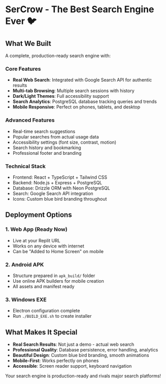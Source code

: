 # SerCrow - The Best Search Engine Ever 🐦

## What We Built
A complete, production-ready search engine with:

### Core Features
- **Real Web Search**: Integrated with Google Search API for authentic results
- **Multi-tab Browsing**: Multiple search sessions with history
- **Dark/Light Themes**: Full accessibility support
- **Search Analytics**: PostgreSQL database tracking queries and trends
- **Mobile Responsive**: Perfect on phones, tablets, and desktop

### Advanced Features
- Real-time search suggestions
- Popular searches from actual usage data
- Accessibility settings (font size, contrast, motion)
- Search history and bookmarking
- Professional footer and branding

### Technical Stack
- Frontend: React + TypeScript + Tailwind CSS
- Backend: Node.js + Express + PostgreSQL
- Database: Drizzle ORM with Neon PostgreSQL
- Search: Google Search API integration
- Icons: Custom blue bird branding throughout

## Deployment Options

### 1. Web App (Ready Now)
- Live at your Replit URL
- Works on any device with internet
- Can be "Added to Home Screen" on mobile

### 2. Android APK
- Structure prepared in `apk_build/` folder
- Use online APK builders for mobile creation
- All assets and manifest ready

### 3. Windows EXE
- Electron configuration complete
- Run `./BUILD_EXE.sh` to create installer

## What Makes It Special
- **Real Search Results**: Not just a demo - actual web search
- **Professional Quality**: Database persistence, error handling, analytics
- **Beautiful Design**: Custom blue bird branding, smooth animations
- **Mobile-First**: Works perfectly on phones
- **Accessible**: Screen reader support, keyboard navigation

Your search engine is production-ready and rivals major search platforms!